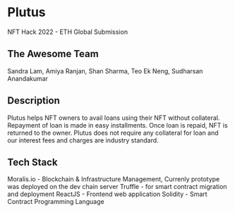 # Plutus
NFT Hack 2022 - ETH Global Submission

## The Awesome Team
Sandra Lam, Amiya Ranjan, Shan Sharma, Teo Ek Neng, Sudharsan Anandakumar

## Description
Plutus helps NFT owners to avail loans using their NFT without collateral. Repayment of loan is made in easy installments. Once loan is repaid, NFT is returned to the owner. Plutus does not require any collateral for loan and our interest fees and charges are industry standard.

## Tech Stack
Moralis.io - Blockchain & Infrastructure Management, Currenly prototype was deployed on the dev chain server
Truffle - for smart contract migration and deployment
ReactJS - Frontend web application
Solidity - Smart Contract Programming Language
